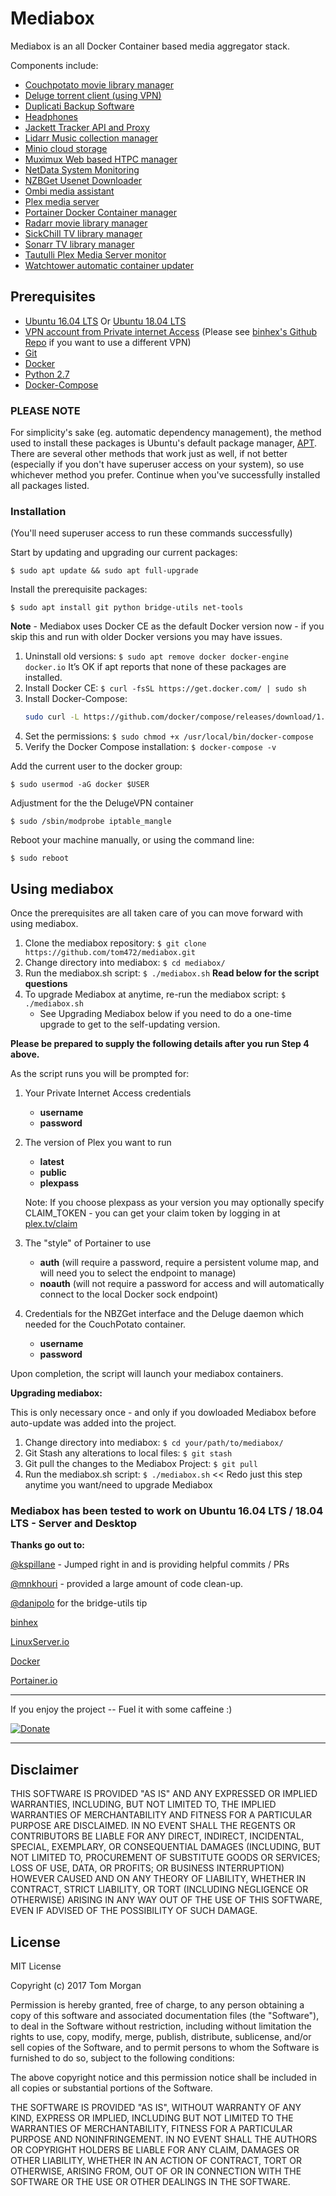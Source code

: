 # Mediabox

Mediabox is an all Docker Container based media aggregator stack.

Components include:

* [Couchpotato movie library manager](https://couchpota.to/)
* [Deluge torrent client (using VPN)](http://deluge-torrent.org/)
* [Duplicati Backup Software](https://www.duplicati.com/)
* [Headphones](https://github.com/linuxserver/docker-headphones)
* [Jackett Tracker API and Proxy](https://github.com/Jackett/Jackett)
* [Lidarr Music collection manager](https://lidarr.audio/)
* [Minio cloud storage](https://www.minio.io/)
* [Muximux Web based HTPC manager](https://github.com/mescon/Muximux)
* [NetData System Monitoring](https://github.com/firehol/netdata)
* [NZBGet Usenet Downloader](https://nzbget.net/)  
* [Ombi media assistant](http://www.ombi.io/)
* [Plex media server](https://www.plex.tv/)
* [Portainer Docker Container manager](https://portainer.io/)
* [Radarr movie library manager](https://radarr.video/)
* [SickChill TV library manager](https://github.com/SickChill/SickChill)
* [Sonarr TV library manager](https://sonarr.tv/)
* [Tautulli Plex Media Server monitor](https://github.com/tautulli/tautulli)
* [Watchtower automatic container updater](https://github.com/v2tec/watchtower)

## Prerequisites

* [Ubuntu 16.04 LTS](https://www.ubuntu.com/) Or [Ubuntu 18.04 LTS](https://www.ubuntu.com/)
* [VPN account from Private internet Access](https://www.privateinternetaccess.com/) (Please see [binhex's Github Repo](https://github.com/binhex/arch-delugevpn) if you want to use a different VPN)
* [Git](https://git-scm.com/)
* [Docker](https://www.docker.com/)
* [Python 2.7](https://www.python.org/)
* [Docker-Compose](https://docs.docker.com/compose/)

### **PLEASE NOTE**

For simplicity's sake (eg. automatic dependency management), the method used to install these packages is Ubuntu's default package manager, [APT](https://wiki.debian.org/Apt).  There are several other methods that work just as well, if not better (especially if you don't have superuser access on your system), so use whichever method you prefer.  Continue when you've successfully installed all packages listed.

### Installation

(You'll need superuser access to run these commands successfully)

Start by updating and upgrading our current packages:

`$ sudo apt update && sudo apt full-upgrade`

Install the prerequisite packages:

`$ sudo apt install git python bridge-utils net-tools`

**Note** - Mediabox uses Docker CE as the default Docker version now - if you skip this and run with older Docker versions you may have issues.

1. Uninstall old versions: `$ sudo apt remove docker docker-engine docker.io`
    It’s OK if apt reports that none of these packages are installed.
2. Install Docker CE: `$ curl -fsSL https://get.docker.com/ | sudo sh`
3. Install Docker-Compose:
    ```bash
    sudo curl -L https://github.com/docker/compose/releases/download/1.23.2/docker-compose-`uname -s`-`uname -m` -o /usr/local/bin/docker-compose
    ```
4. Set the permissions: `$ sudo chmod +x /usr/local/bin/docker-compose`
5. Verify the Docker Compose installation: `$ docker-compose -v`

Add the current user to the docker group:

`$ sudo usermod -aG docker $USER`

Adjustment for the the DelugeVPN container

`$ sudo /sbin/modprobe iptable_mangle`

Reboot your machine manually, or using the command line:

`$ sudo reboot`

## Using mediabox

Once the prerequisites are all taken care of you can move forward with using mediabox.

1. Clone the mediabox repository: `$ git clone https://github.com/tom472/mediabox.git`
2. Change directory into mediabox: `$ cd mediabox/`
3. Run the mediabox.sh script: `$ ./mediabox.sh`  **Read below for the script questions**
4. To upgrade Mediabox at anytime, re-run the mediabox script: `$ ./mediabox.sh`
    * See Upgrading Mediabox below if you need to do a one-time upgrade to get to the self-updating version.

**Please be prepared to supply the following details after you run Step 4 above.**

As the script runs you will be prompted for:

1. Your Private Internet Access credentials
    * **username**
    * **password**

2. The version of Plex you want to run
    * **latest**
    * **public**
    * **plexpass**

    Note: If you choose plexpass as your version you may optionally specify CLAIM_TOKEN - you can get your claim token by logging in at [plex.tv/claim](https://www.plex.tv/claim)

3. The "style" of Portainer to use
    * **auth** (will require a password, require a persistent volume map, and will need you to select the endpoint to manage)
    * **noauth** (will not require a password for access and will automatically connect to the local Docker sock endpoint)

4. Credentials for the NBZGet interface and the Deluge daemon which needed for the CouchPotato container.
    * **username**
    * **password**

Upon completion, the script will launch your mediabox containers.

**Upgrading mediabox:**

This is only necessary once - and only if you dowloaded Mediabox before auto-update was added into the project.

1. Change directory into mediabox: `$ cd your/path/to/mediabox/`
2. Git Stash any alterations to local files: `$ git stash`
3. Git pull the changes to the Mediabox Project: `$ git pull`
4. Run the mediabox.sh script: `$ ./mediabox.sh` << Redo just this step anytime you want/need to upgrade Mediabox

### **Mediabox has been tested to work on Ubuntu 16.04 LTS / 18.04 LTS - Server and Desktop**

**Thanks go out to:**

[@kspillane](https://github.com/kspillane) - Jumped right in and is providing helpful commits / PRs

[@mnkhouri](https://github.com/mnkhouri) - provided a large amount of code clean-up.

[@danipolo](https://github.com/danipolo) for the bridge-utils tip

[binhex](https://github.com/binhex)

[LinuxServer.io](https://github.com/linuxserver)

[Docker](https://github.com/docker)

[Portainer.io](https://github.com/portainer)

---

If you enjoy the project -- Fuel it with some caffeine :)

[![Donate](https://img.shields.io/badge/Donate-SquareCash-brightgreen.svg)](https://cash.me/$TomMorgan)

---

## Disclaimer

THIS SOFTWARE IS PROVIDED "AS IS" AND ANY EXPRESSED OR IMPLIED WARRANTIES, INCLUDING, BUT NOT LIMITED TO, THE IMPLIED WARRANTIES OF MERCHANTABILITY AND FITNESS FOR A PARTICULAR PURPOSE ARE DISCLAIMED. IN NO EVENT SHALL THE REGENTS OR CONTRIBUTORS BE LIABLE FOR ANY DIRECT, INDIRECT, INCIDENTAL, SPECIAL, EXEMPLARY, OR CONSEQUENTIAL DAMAGES (INCLUDING, BUT NOT LIMITED TO, PROCUREMENT OF SUBSTITUTE GOODS OR SERVICES; LOSS OF USE, DATA, OR PROFITS; OR BUSINESS INTERRUPTION)
HOWEVER CAUSED AND ON ANY THEORY OF LIABILITY, WHETHER IN CONTRACT, STRICT LIABILITY, OR TORT (INCLUDING NEGLIGENCE OR OTHERWISE) ARISING IN ANY WAY OUT OF THE USE OF THIS SOFTWARE, EVEN IF ADVISED OF THE POSSIBILITY OF SUCH DAMAGE.

## License

MIT License

Copyright (c) 2017 Tom Morgan

Permission is hereby granted, free of charge, to any person obtaining a copy
of this software and associated documentation files (the "Software"), to deal
in the Software without restriction, including without limitation the rights
to use, copy, modify, merge, publish, distribute, sublicense, and/or sell
copies of the Software, and to permit persons to whom the Software is
furnished to do so, subject to the following conditions:

The above copyright notice and this permission notice shall be included in all
copies or substantial portions of the Software.

THE SOFTWARE IS PROVIDED "AS IS", WITHOUT WARRANTY OF ANY KIND, EXPRESS OR
IMPLIED, INCLUDING BUT NOT LIMITED TO THE WARRANTIES OF MERCHANTABILITY,
FITNESS FOR A PARTICULAR PURPOSE AND NONINFRINGEMENT. IN NO EVENT SHALL THE
AUTHORS OR COPYRIGHT HOLDERS BE LIABLE FOR ANY CLAIM, DAMAGES OR OTHER
LIABILITY, WHETHER IN AN ACTION OF CONTRACT, TORT OR OTHERWISE, ARISING FROM,
OUT OF OR IN CONNECTION WITH THE SOFTWARE OR THE USE OR OTHER DEALINGS IN THE
SOFTWARE.
